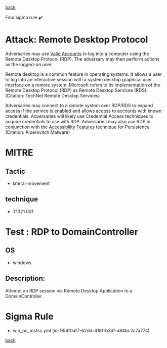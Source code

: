 
[back](../index.md)

Find sigma rule :heavy_check_mark: 

# Attack: Remote Desktop Protocol 

Adversaries may use [Valid Accounts](https://attack.mitre.org/techniques/T1078) to log into a computer using the Remote Desktop Protocol (RDP). The adversary may then perform actions as the logged-on user.

Remote desktop is a common feature in operating systems. It allows a user to log into an interactive session with a system desktop graphical user interface on a remote system. Microsoft refers to its implementation of the Remote Desktop Protocol (RDP) as Remote Desktop Services (RDS).(Citation: TechNet Remote Desktop Services) 

Adversaries may connect to a remote system over RDP/RDS to expand access if the service is enabled and allows access to accounts with known credentials. Adversaries will likely use Credential Access techniques to acquire credentials to use with RDP. Adversaries may also use RDP in conjunction with the [Accessibility Features](https://attack.mitre.org/techniques/T1546/008) technique for Persistence.(Citation: Alperovitch Malware)

# MITRE
## Tactic
  - lateral-movement


## technique
  - T1021.001


# Test : RDP to DomainController
## OS
  - windows


## Description:
Attempt an RDP session via Remote Desktop Application to a DomainController.


# Sigma Rule
 - win_pc_mstsc.yml (id: 954f0af7-62dd-418f-b3df-a84bc2c7a774)



[back](../index.md)
